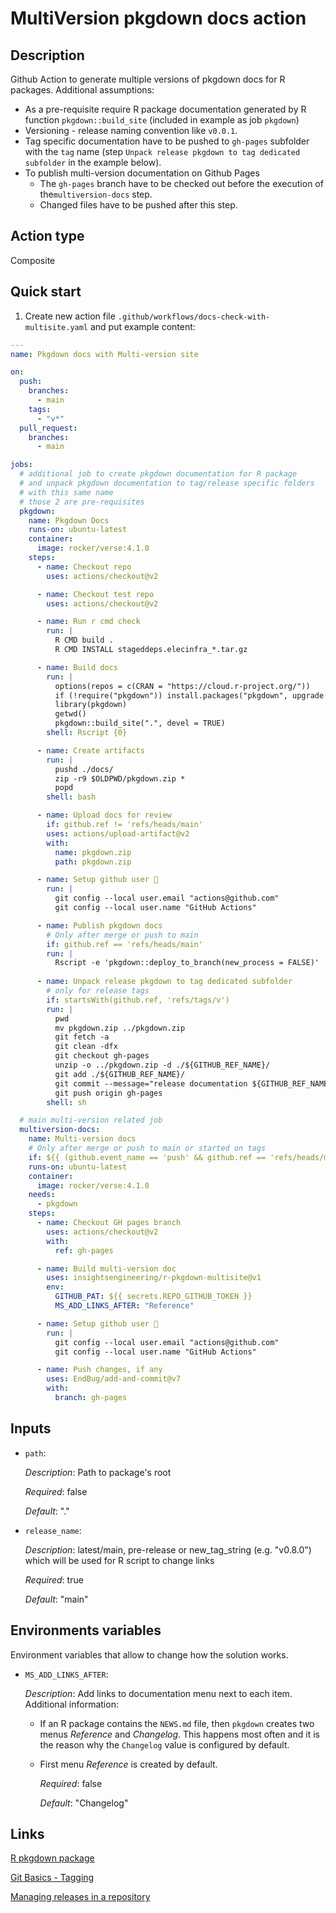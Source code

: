 # MultiVersion pkgdown docs action

## Description

Github Action to generate multiple versions of pkgdown docs for R packages.
Additional assumptions:

* As a pre-requisite require R package documentation generated by R function `pkgdown::build_site` (included in example as job `pkgdown`)
* Versioning - release naming convention like `v0.0.1`.
* Tag specific documentation have to be pushed to `gh-pages` subfolder with the `tag` name (step `Unpack release pkgdown to tag dedicated subfolder` in the example below).
* To publish multi-version documentation on Github Pages
  * The `gh-pages` branch have to be checked out before the execution of the`multiversion-docs` step.
  * Changed files have to be pushed after this step.

## Action type

Composite

## Quick start

1. Create new action file `.github/workflows/docs-check-with-multisite.yaml` and put example content:

```yaml
---
name: Pkgdown docs with Multi-version site

on:
  push:
    branches:
      - main
    tags:
      - "v*"
  pull_request:
    branches:
      - main

jobs:
  # additional job to create pkgdown documentation for R package 
  # and unpack pkgdown documentation to tag/release specific folders
  # with this same name
  # those 2 are pre-requisites
  pkgdown:
    name: Pkgdown Docs
    runs-on: ubuntu-latest
    container:
      image: rocker/verse:4.1.0
    steps:
      - name: Checkout repo
        uses: actions/checkout@v2

      - name: Checkout test repo
        uses: actions/checkout@v2

      - name: Run r cmd check
        run: |
          R CMD build .
          R CMD INSTALL stageddeps.elecinfra_*.tar.gz

      - name: Build docs
        run: |
          options(repos = c(CRAN = "https://cloud.r-project.org/"))
          if (!require("pkgdown")) install.packages("pkgdown", upgrade = "never")
          library(pkgdown)
          getwd()
          pkgdown::build_site(".", devel = TRUE)
        shell: Rscript {0}

      - name: Create artifacts
        run: |
          pushd ./docs/
          zip -r9 $OLDPWD/pkgdown.zip *
          popd
        shell: bash

      - name: Upload docs for review
        if: github.ref != 'refs/heads/main'
        uses: actions/upload-artifact@v2
        with:
          name: pkgdown.zip
          path: pkgdown.zip

      - name: Setup github user 👤
        run: |
          git config --local user.email "actions@github.com"
          git config --local user.name "GitHub Actions"

      - name: Publish pkgdown docs
        # Only after merge or push to main
        if: github.ref == 'refs/heads/main'
        run: |
          Rscript -e 'pkgdown::deploy_to_branch(new_process = FALSE)'
      
      - name: Unpack release pkgdown to tag dedicated subfolder
        # only for release tags 
        if: startsWith(github.ref, 'refs/tags/v')
        run: |
          pwd
          mv pkgdown.zip ../pkgdown.zip
          git fetch -a
          git clean -dfx
          git checkout gh-pages
          unzip -o ../pkgdown.zip -d ./${GITHUB_REF_NAME}/
          git add ./${GITHUB_REF_NAME}/
          git commit --message="release documentation ${GITHUB_REF_NAME}"
          git push origin gh-pages
        shell: sh

  # main multi-version related job
  multiversion-docs:
    name: Multi-version docs
    # Only after merge or push to main or started on tags
    if: ${{ (github.event_name == 'push' && github.ref == 'refs/heads/main') || startsWith(github.ref, 'refs/tags/v') }} 
    runs-on: ubuntu-latest
    container:
      image: rocker/verse:4.1.0
    needs: 
      - pkgdown
    steps:
      - name: Checkout GH pages branch
        uses: actions/checkout@v2
        with:
          ref: gh-pages

      - name: Build multi-version doc
        uses: insightsengineering/r-pkgdown-multisite@v1
        env:
          GITHUB_PAT: ${{ secrets.REPO_GITHUB_TOKEN }}
          MS_ADD_LINKS_AFTER: "Reference"

      - name: Setup github user 👤
        run: |
          git config --local user.email "actions@github.com"
          git config --local user.name "GitHub Actions"

      - name: Push changes, if any
        uses: EndBug/add-and-commit@v7
        with:
          branch: gh-pages


```

## Inputs

* `path`:

    _Description_: Path to package's root

    _Required_: false

    _Default_: "."

* `release_name`:

    _Description_: latest/main, pre-release or new_tag_string (e.g. "v0.8.0") which will be used for R script to change links

    _Required_: true

    _Default_: "main"

## Environments variables

Environment variables that allow to change how the solution works.

* `MS_ADD_LINKS_AFTER`:

    _Description_: Add links to documentation menu next to each item.
    Additional information:
  * If an R package contains the `NEWS.md` file, then `pkgdown` creates two menus _Reference_  and  _Changelog_. This happens most often and it is the reason why the `Changelog`  value is configured by default.
  * First menu _Reference_ is created by default.

    _Required_: false

    _Default_: "Changelog"

## Links

[R pkgdown package](https://pkgdown.r-lib.org/)

[Git Basics - Tagging](https://git-scm.com/book/en/v2/Git-Basics-Tagging)

[Managing releases in a repository](https://docs.github.com/en/repositories/releasing-projects-on-github/managing-releases-in-a-repository)
